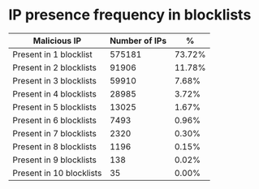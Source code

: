 # IP presence frequency in blocklists
| Malicious IP | Number of IPs | % |
|----|----|----|
| Present in 1 blocklist | 575181 | 73.72% |
| Present in 2 blocklists | 91906 | 11.78% |
| Present in 3 blocklists | 59910 | 7.68% |
| Present in 4 blocklists | 28985 | 3.72% |
| Present in 5 blocklists | 13025 | 1.67% |
| Present in 6 blocklists | 7493 | 0.96% |
| Present in 7 blocklists | 2320 | 0.30% |
| Present in 8 blocklists | 1196 | 0.15% |
| Present in 9 blocklists | 138 | 0.02% |
| Present in 10 blocklists | 35 | 0.00% |
